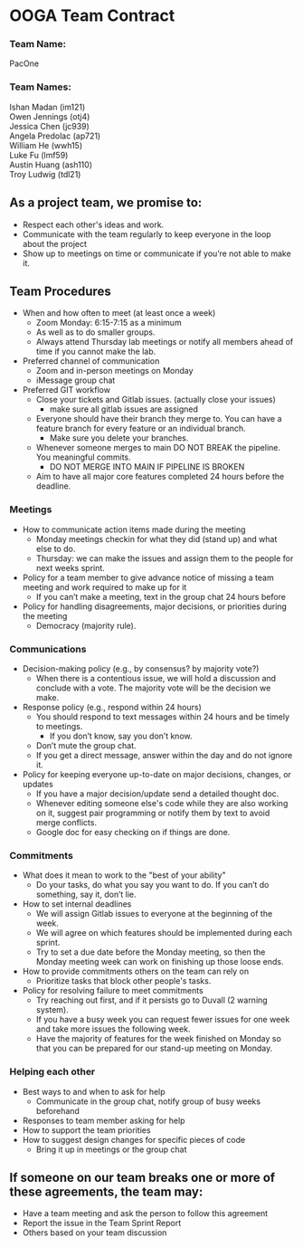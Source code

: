# OOGA Team Contract

### Team Name:

PacOne

### Team Names:

Ishan Madan (im121)  
Owen Jennings (otj4)  
Jessica Chen (jc939)  
Angela Predolac (ap721)  
William He (wwh15)  
Luke Fu (lmf59)  
Austin Huang (ash110)  
Troy Ludwig (tdl21)

## As a project team, we promise to:

* Respect each other's ideas and work.
* Communicate with the team regularly to keep everyone in the loop about the project
* Show up to meetings on time or communicate if you’re not able to make it.

## Team Procedures

* When and how often to meet (at least once a week)
    * Zoom Monday: 6:15-7:15 as a minimum
    * As well as to do smaller groups.
    * Always attend Thursday lab meetings or notify all members ahead of time if you cannot make the lab.
* Preferred channel of communication
    * Zoom and in-person meetings on Monday
    * iMessage group chat
* Preferred GIT workflow
    * Close your tickets and Gitlab issues. (actually close your issues)
        * make sure all gitlab issues are assigned
    * Everyone should have their branch they merge to. You can have a feature branch for every feature or an individual branch.
        * Make sure you delete your branches.
    * Whenever someone merges to main DO NOT BREAK the pipeline. You meaningful commits.
        * DO NOT MERGE INTO MAIN IF PIPELINE IS BROKEN
    * Aim to have all major core features completed 24 hours before the deadline.

### Meetings

* How to communicate action items made during the meeting
    * Monday meetings checkin for what they did (stand up) and what else to do.
    * Thursday: we can make the issues and assign them to the people for next weeks sprint.
* Policy for a team member to give advance notice of missing a team meeting and work required to make up for it
    * If you can’t make a meeting, text in the group chat 24 hours before
* Policy for handling disagreements, major decisions, or priorities during the meeting
    * Democracy (majority rule).

### Communications

* Decision-making policy (e.g., by consensus? by majority vote?)
    * When there is a contentious issue, we will hold a discussion and conclude with a vote. The majority vote will be the decision we make.
* Response policy (e.g., respond within 24 hours)
    * You should respond to text messages within 24 hours and be timely to meetings.
        * If you don’t know, say you don’t know.
    * Don’t mute the group chat.
    * If you get a direct message, answer within the day and do not ignore it.
* Policy for keeping everyone up-to-date on major decisions, changes, or updates
    * If you have a major decision/update send a detailed thought doc.
    * Whenever editing someone else's code while they are also working on it, suggest pair programming or notify them by text to avoid merge conflicts.
    * Google doc for easy checking on if things are done.

### Commitments

* What does it mean to work to the "best of your ability"
    * Do your tasks, do what you say you want to do. If you can’t do something, say it, don’t lie.
* How to set internal deadlines
    * We will assign Gitlab issues to everyone at the beginning of the week.
    * We will agree on which features should be implemented during each sprint.
    * Try to set a due date before the Monday meeting, so then the Monday meeting week can work on finishing up those loose ends.
* How to provide commitments others on the team can rely on
    * Prioritize tasks that block other people's tasks.
* Policy for resolving failure to meet commitments
    * Try reaching out first, and if it persists go to Duvall (2 warning system).
    * If you have a busy week you can request fewer issues for one week and take more issues the following week.
    * Have the majority of features for the week finished on Monday so that you can be prepared for our stand-up meeting on Monday.

### Helping each other

* Best ways to and when to ask for help
    * Communicate in the group chat, notify group of busy weeks beforehand
* Responses to team member asking for help
* How to support the team priorities
* How to suggest design changes for specific pieces of code
    * Bring it up in meetings or the group chat



## If someone on our team breaks one or more of these agreements, the team may:

* Have a team meeting and ask the person to follow this agreement
* Report the issue in the Team Sprint Report
* Others based on your team discussion

